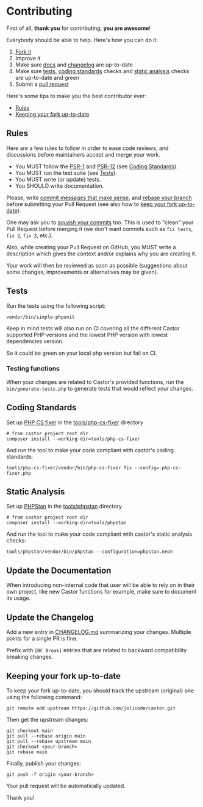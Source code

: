 # Contributing

First of all, **thank you** for contributing, **you are awesome**!

Everybody should be able to help. Here's how you can do it:

1. [Fork it](https://github.com/jolicode/castor/fork_select)
2. Improve it
3. Make sure [docs](#update-the-documentation) and [changelog](#update-the-changelog) are up-to-date
4. Make sure [tests](#tests), [coding standards](#coding-standards) checks and [static analysis](#static-analysis) checks are up-to-date and green
5. Submit a [pull request](https://help.github.com/articles/creating-a-pull-request)

Here's some tips to make you the best contributor ever:

* [Rules](#rules)
* [Keeping your fork up-to-date](#keeping-your-fork-up-to-date)

## Rules

Here are a few rules to follow in order to ease code reviews, and discussions
before maintainers accept and merge your work.

* You MUST follow the [PSR-1](http://www.php-fig.org/psr/1/) and
[PSR-12](http://www.php-fig.org/psr/12/) (see [Coding Standards](#coding-standards)).
* You MUST run the test suite (see [Tests](#tests)).
* You MUST write (or update) tests.
* You SHOULD write documentation.

Please, write [commit messages that make
sense](http://tbaggery.com/2008/04/19/a-note-about-git-commit-messages.html),
and [rebase your branch](http://git-scm.com/book/en/Git-Branching-Rebasing)
before submitting your Pull Request (see also how to [keep your
fork up-to-date](#keeping-your-fork-up-to-date)).

One may ask you to [squash your
commits](http://gitready.com/advanced/2009/02/10/squashing-commits-with-rebase.html)
too. This is used to "clean" your Pull Request before merging it (we don't want
commits such as `fix tests`, `fix 2`, `fix 3`, etc.).

Also, while creating your Pull Request on GitHub, you MUST write a description
which gives the context and/or explains why you are creating it.

Your work will then be reviewed as soon as possible (suggestions about some
changes, improvements or alternatives may be given).

## Tests

Run the tests using the following script:

```shell
vendor/bin/simple-phpunit
```

Keep in mind tests will also run on CI covering all the different Castor
supported PHP versions and the lowest PHP version with lowest dependencies version.

So it could be green on your local php version but fail on CI.

### Testing functions

When your changes are related to Castor's provided functions, run the `bin/generate-tests.php` 
to generate tests that would reflect your changes.

## Coding Standards

Set up [PHP CS fixer](http://cs.sensiolabs.org/) in the [tools/php-cs-fixer](tools/php-cs-fixer) directory

```shell
# from castor project root dir
composer install --working-dir=tools/php-cs-fixer
```

And run the tool to make your code compliant with
castor's coding standards:

```shell
tools/php-cs-fixer/vendor/bin/php-cs-fixer fix --config=.php-cs-fixer.php
```

## Static Analysis

Set up [PHPStan](https://phpstan.org/) in the [tools/phpstan](tools/phpstan) directory

```shell
# from castor project root dir
composer install --working-dir=tools/phpstan
```

And run the tool to make your code compliant with
castor's static analysis checks:

```shell
tools/phpstan/vendor/bin/phpstan --configuration=phpstan.neon
```

## Update the Documentation

When introducing non-internal code that user will be able to rely on in their
own project, like new Castor functions for example, make sure to document its usage.

## Update the Changelog

Add a new entry in [CHANGELOG.md](CHANGELOG.md) summarizing your changes.
Multiple points for a single PR is fine. 

Prefix with `[BC Break]` entries that 
are related to backward compatibility breaking changes.

## Keeping your fork up-to-date

To keep your fork up-to-date, you should track the upstream (original) one
using the following command:


```shell
git remote add upstream https://github.com/jolicode/castor.git
```

Then get the upstream changes:

```shell
git checkout main
git pull --rebase origin main
git pull --rebase upstream main
git checkout <your-branch>
git rebase main
```

Finally, publish your changes:

```shell
git push -f origin <your-branch>
```

Your pull request will be automatically updated.

Thank you!
